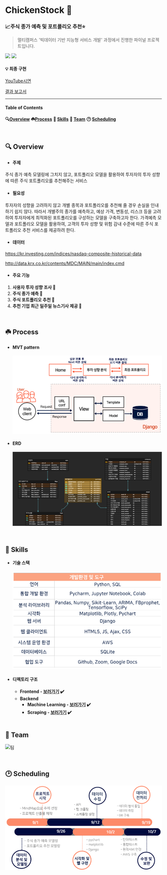 # ChickenStock :chicken:

### :chart_with_upwards_trend:주식 종가 예측 및 포트폴리오 추천:star:

> 멀티캠퍼스  '빅데이터 기반 지능형 서비스 개발'  과정에서 진행한 파이널 프로젝트입니다.

<img src="https://img.shields.io/static/v1?label=MultiCampus&message=Team2&color=yellow">	<img src="https://img.shields.io/static/v1?label=Domain&message=Bigdata&color=green">



#### **:bulb: 최종 구현**

[YouTube시연](https://youtu.be/m00NjTMoaJs)   

[결과 보고서](md-images/chickenstock.pdf)  

___



####  **Table of Contents**

**:mag:[Overview](#idx1)** **:shamrock:[Process](#idx2)** **:book: [Skills](#idx2)** **:dancers: [Team](#idx3)** **:clock2: [Scheduling](#idx4)**

<br>

## :mag: Overview <a id="idx1"></a>

- #### **주제**

주식 종가 예측 모델링에 그치지 않고, 포트폴리오 모델을  활용하여 투자자의 투자 성향에 따른 주식 포트폴리오를 추천해주는 서비스 

- #### **필요성** 

투자자의 성향을 고려하지 않고 개별 종목과 포트폴리오를 추천해 줄 경우  손실을 인내하기 쉽지 않다.  따라서 개별주의 종가를 예측하고,  예상 가격, 변동성, 리스크 등을 고려하여 투자자에게 최적화된 포트폴리오를 구성하는 모델을 구축하고자 한다. 가격예측 모델과 포트폴리오 모델을 활용하여,  고객의 투자 성향 및 위험 감내 수준에 따른 주식 포트폴리오 추천 서비스를 제공하려 한다.

- #### **데이터**

https://kr.investing.com/indices/nasdaq-composite-historical-data

http://data.krx.co.kr/contents/MDC/MAIN/main/index.cmd

- #### 주요 기능

1. **사용자 투자 성향 조사 :eyes:**
2. **주식 종가 예측 :seedling:**
3. **주식 포트폴리오 추천 :gift:**
4. **추천 기업 최근 일주일 뉴스기사 제공 :newspaper:** 

<br>

##  :shamrock: Process <a id= 'idx2'></a>

- #### MVT pattern

  ![프로세스](md-images/%ED%94%84%EB%A1%9C%EC%84%B8%EC%8A%A4.PNG)

- #### ERD

  ![ERD](md-images/ERD.png)


<br>

 ## :book: Skills <a id="idx3"></a>

- #### 기술 스택

  ![환경](md-images/%ED%99%98%EA%B2%BD.PNG)

- #### 디렉토리 구조

  * **Frontend  -  [보러가기](stock/README.md) :heavy_check_mark:**
  * **Backend**
    * **Machine Learning  -  [보러가기](modeling/README.md) :heavy_check_mark:**
    * **Scraping  -  [보러가기](scraping/README.md) :heavy_check_mark:**
  
  <br>

## :dancers: Team <a id="idx4"></a>

![팀](md-images/%ED%8C%80.PNG)

<br>

## :clock2: Scheduling <a id="idx5"></a>

![일정](md-images/%EC%9D%BC%EC%A0%95.PNG)





